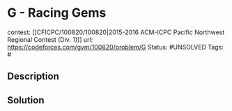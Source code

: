 # G - Racing Gems

contest: [[CFICPC/100820/100820|2015-2016 ACM-ICPC Pacific Northwest Regional Contest (Div. 1)]]
url: https://codeforces.com/gym/100820/problem/G
Status: #UNSOLVED
Tags: #

## Description

## Solution

